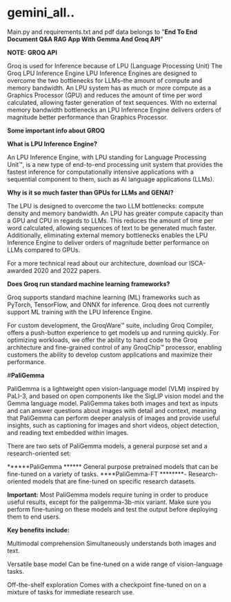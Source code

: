# gemini_all..

Main.py and requirements.txt and pdf data belongs to "**End To End Document Q&A RAG App With Gemma And Groq API**"

**NOTE:**
**GROQ API**

Groq is used for Inference because of LPU (Language Processing Unit)
The Groq LPU Inference Engine
LPU Inference Engines are designed to overcome the two bottlenecks for LLMs–the amount of compute and memory bandwidth. 
An LPU system has as much or more compute as a Graphics Processor (GPU) and reduces the amount of time per word calculated, 
allowing faster generation of text sequences. With no external memory bandwidth bottlenecks an LPU Inference Engine delivers 
orders of magnitude better performance than Graphics Processor. 

**Some important info about GROQ**

**What is LPU Inference Engine?**

An LPU Inference Engine, with LPU standing for Language Processing Unit™, 
is a new type of end-to-end processing unit system that provides the fastest inference for computationally 
intensive applications with a sequential component to them, such as AI language applications (LLMs).

**Why is it so much faster than GPUs for LLMs and GENAI?**

The LPU is designed to overcome the two LLM bottlenecks: compute density and memory bandwidth. 
An LPU has greater compute capacity than a GPU and CPU in regards to LLMs. This reduces the amount of time per word calculated, 
allowing sequences of text to be generated much faster. Additionally, eliminating external memory bottlenecks enables the 
LPU Inference Engine to deliver orders of magnitude better performance on LLMs compared to GPUs.

For a more technical read about our architecture, download our ISCA-awarded 2020 and 2022 papers. 

**Does Groq run standard machine learning frameworks?**

Groq supports standard machine learning (ML) frameworks such as PyTorch, TensorFlow, and ONNX for inference. 
Groq does not currently support ML training with the LPU Inference Engine.

For custom development, the GroqWare™ suite, including Groq Compiler, offers a push-button experience to get 
models up and running quickly. For optimizing workloads, we offer the ability to hand code to the Groq architecture and 
fine-grained control of any GroqChip™ processor, enabling customers the ability to develop custom applications and maximize their performance.

#**PaliGemma**

PaliGemma is a lightweight open vision-language model (VLM) inspired by PaLI-3, and based on open components 
like the SigLIP vision model and the Gemma language model. PaliGemma takes both images and text as inputs and 
can answer questions about images with detail and context, meaning that PaliGemma can perform deeper analysis of 
images and provide useful insights, such as captioning for images and short videos, object detection, and reading text 
embedded within images.

There are two sets of PaliGemma models, a general purpose set and a research-oriented set:

******PaliGemma ******
General purpose pretrained models that can be fine-tuned on a variety of tasks.
****PaliGemma-FT ********- Research-oriented models that are fine-tuned on specific research datasets.

**Important:** Most PaliGemma models require tuning in order to produce useful results, except for the paligemma-3b-mix variant. 
Make sure you perform fine-tuning on these models and test the output before deploying them to end users.

**Key benefits include:**

Multimodal comprehension
Simultaneously understands both images and text.

Versatile base model
Can be fine-tuned on a wide range of vision-language tasks.

Off-the-shelf exploration
Comes with a checkpoint fine-tuned on on a mixture of tasks for immediate research use.

